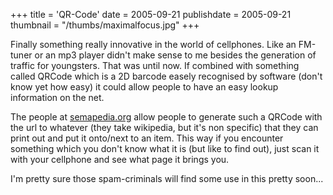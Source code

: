 +++
title = 'QR-Code'
date = 2005-09-21
publishdate = 2005-09-21
thumbnail = "/thumbs/maximalfocus.jpg"
+++

Finally something really innovative in the world of cellphones. Like an FM-tuner or an mp3 player didn't make sense to me 
besides the generation of traffic for youngsters. That was until now. If combined with
something called QRCode which is a 2D barcode easely recognised by software (don't know yet how easy) it could allow
people to have an easy lookup information on the net.

The people at [semapedia.org](semapedia.org) allow people to generate such a QRCode with the url to whatever (they take wikipedia, but
it's non specific) that they can print out and put it onto/next to an item. This way if you encounter something which
you don't know what it is (but like to find out), just scan it with your cellphone and see what page it brings you.

I'm pretty sure those spam-criminals will find some use in this pretty soon...